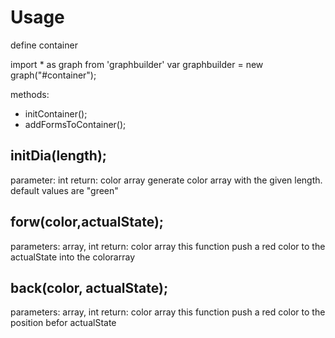 # Usage
define container  
<div id="container"></div>

import * as graph from 'graphbuilder'
var graphbuilder = new graph("#container");

methods:
- initContainer();
- addFormsToContainer();

## initDia(length);  
parameter: int
return: color array
generate color array with the given length. default values are "green"

## forw(color,actualState);  
parameters: array, int
return: color array
this function push a red color to the actualState into the colorarray

## back(color, actualState);  
parameters: array, int
return: color array
this function push a red color to the position befor actualState
